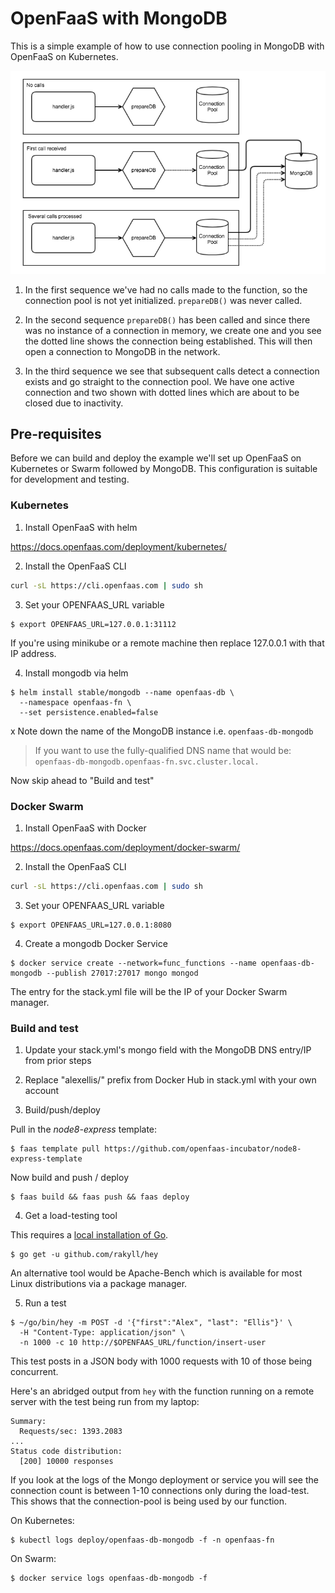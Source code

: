 # OpenFaaS with MongoDB

This is a simple example of how to use connection pooling in MongoDB with OpenFaaS on Kubernetes.

![](./diagram/conceptual-mongo.png)

1. In the first sequence we've had no calls made to the function, so the connection pool is not yet initialized. `prepareDB()` was never called.

2. In the second sequence `prepareDB()` has been called and since there was no instance of a connection in memory, we create one and you see the dotted line shows the connection being established. This will then open a connection to MongoDB in the network.

3. In the third sequence we see that subsequent calls detect a connection exists and go straight to the connection pool. We have one active connection and two shown with dotted lines which are about to be closed due to inactivity.

## Pre-requisites

Before we can build and deploy the example we'll set up OpenFaaS on Kubernetes or Swarm followed by MongoDB. This configuration is suitable for development and testing.

### Kubernetes

1. Install OpenFaaS with helm

https://docs.openfaas.com/deployment/kubernetes/

2. Install the OpenFaaS CLI

```bash
curl -sL https://cli.openfaas.com | sudo sh
```

3. Set your OPENFAAS_URL variable

```
$ export OPENFAAS_URL=127.0.0.1:31112
```

If you're using minikube or a remote machine then replace 127.0.0.1 with that IP address.

4. Install mongodb via helm

```
$ helm install stable/mongodb --name openfaas-db \
  --namespace openfaas-fn \
  --set persistence.enabled=false
```
x
Note down the name of the MongoDB instance i.e. `openfaas-db-mongodb`

> If you want to use the fully-qualified DNS name that would be: `openfaas-db-mongodb.openfaas-fn.svc.cluster.local.`

Now skip ahead to "Build and test"

### Docker Swarm

1. Install OpenFaaS with Docker

https://docs.openfaas.com/deployment/docker-swarm/

2. Install the OpenFaaS CLI

```bash
curl -sL https://cli.openfaas.com | sudo sh
```

3. Set your OPENFAAS_URL variable

```
$ export OPENFAAS_URL=127.0.0.1:8080
```

4. Create a mongodb Docker Service

```
$ docker service create --network=func_functions --name openfaas-db-mongodb --publish 27017:27017 mongo mongod
```

The entry for the stack.yml file will be the IP of your Docker Swarm manager.

### Build and test

1. Update your stack.yml's mongo field with the MongoDB DNS entry/IP from prior steps

2. Replace "alexellis/" prefix from Docker Hub in stack.yml with your own account

3. Build/push/deploy

Pull in the *node8-express* template:

```
$ faas template pull https://github.com/openfaas-incubator/node8-express-template
```

Now build and push / deploy

```
$ faas build && faas push && faas deploy
```

4. Get a load-testing tool

This requires a [local installation of Go](https://golang.org/dl/).

```
$ go get -u github.com/rakyll/hey
```

An alternative tool would be Apache-Bench which is available for most Linux distributions via a package manager.

5. Run a test

```
$ ~/go/bin/hey -m POST -d '{"first":"Alex", "last": "Ellis"}' \
  -H "Content-Type: application/json" \
  -n 1000 -c 10 http://$OPENFAAS_URL/function/insert-user
```

This test posts in a JSON body with 1000 requests with 10 of those being concurrent.

Here's an abridged output from `hey` with the function running on a remote server with the test being run from my laptop:

```
Summary:
  Requests/sec: 1393.2083
...
Status code distribution:
  [200] 10000 responses
```

If you look at the logs of the Mongo deployment or service you will see the connection count is between 1-10 connections only during the load-test. This shows that the connection-pool is being used by our function.

On Kubernetes:

```
$ kubectl logs deploy/openfaas-db-mongodb -f -n openfaas-fn
```

On Swarm:

```
$ docker service logs openfaas-db-mongodb -f
```


